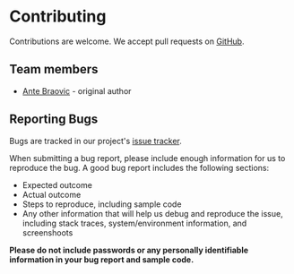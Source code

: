 # Contributing

Contributions are welcome. We accept pull requests on [GitHub](https://github.com/abraovic/mysql-querybuilder).

## Team members

* [Ante Braovic](http://antebraovic.me) - original author

## Reporting Bugs

Bugs are tracked in our project's [issue tracker](https://github.com/abraovic/mysql-querybuilder/issues).

When submitting a bug report, please include enough information for us to reproduce the bug. A good bug report includes the following sections:

* Expected outcome
* Actual outcome
* Steps to reproduce, including sample code
* Any other information that will help us debug and reproduce the issue, including stack traces, system/environment information, and screenshoots

**Please do not include passwords or any personally identifiable information in your bug report and sample code.**